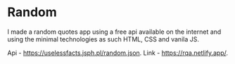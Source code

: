 # Random 
I made a random quotes app using a free api available on the internet and using the minimal technologies as such HTML, CSS and vanila JS.

Api - https://uselessfacts.jsph.pl/random.json.
Link - https://rqa.netlify.app/.

